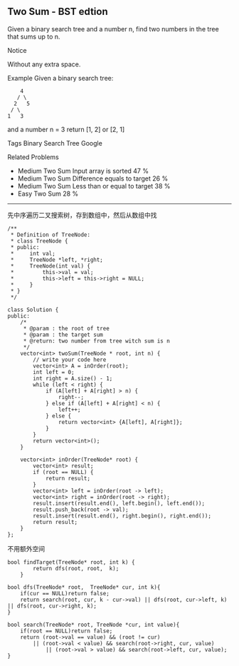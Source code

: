 ## Two Sum - BST edtion  ##

Given a binary search tree and a number n, find two numbers in the tree that sums up to n.

 Notice

Without any extra space.

Example
Given a binary search tree:

	    4
	   / \
	  2   5
	 / \
	1   3
and a number n = 3
return [1, 2] or [2, 1]

Tags 
Binary Search Tree Google

Related Problems 

- Medium Two Sum Input array is sorted 47 %
- Medium Two Sum Difference equals to target 26 %
- Medium Two Sum Less than or equal to target 38 %
- Easy Two Sum 28 %

----------
先中序遍历二叉搜索树，存到数组中，然后从数组中找

	/**
	 * Definition of TreeNode:
	 * class TreeNode {
	 * public:
	 *     int val;
	 *     TreeNode *left, *right;
	 *     TreeNode(int val) {
	 *         this->val = val;
	 *         this->left = this->right = NULL;
	 *     }
	 * }
	 */
	
	class Solution {
	public:
	    /*
	     * @param : the root of tree
	     * @param : the target sum
	     * @return: two number from tree witch sum is n
	     */
	    vector<int> twoSum(TreeNode * root, int n) {
	        // write your code here
	        vector<int> A = inOrder(root);
	        int left = 0;
	        int right = A.size() - 1;
	        while (left < right) {
	            if (A[left] + A[right] > n) {
	                right--;
	            } else if (A[left] + A[right] < n) {
	                left++;
	            } else {
	                return vector<int> {A[left], A[right]};
	            }
	        }
	        return vector<int>();
	    }
	
	    vector<int> inOrder(TreeNode* root) {
	        vector<int> result;
	        if (root == NULL) {
	            return result;
	        }
	        vector<int> left = inOrder(root -> left);
	        vector<int> right = inOrder(root -> right);
	        result.insert(result.end(), left.begin(), left.end());
	        result.push_back(root -> val);
	        result.insert(result.end(), right.begin(), right.end());
	        return result;
	    }
	};

不用额外空间

	bool findTarget(TreeNode* root, int k) {
	        return dfs(root, root,  k);
	    }

    bool dfs(TreeNode* root,  TreeNode* cur, int k){
        if(cur == NULL)return false;
        return search(root, cur, k - cur->val) || dfs(root, cur->left, k) || dfs(root, cur->right, k);
    }

    bool search(TreeNode* root, TreeNode *cur, int value){
        if(root == NULL)return false;
        return (root->val == value) && (root != cur) 
            || (root->val < value) && search(root->right, cur, value) 
                || (root->val > value) && search(root->left, cur, value);
    }